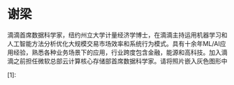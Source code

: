 # 谢梁

滴滴首席数据科学家，纽约州立大学计量经济学博士，在滴滴主持运用机器学习和人工智能方法分析优化大规模交易市场效率和系统行为模式。具有十余年ML/AI应用经验，熟悉各种业务场景下的应用，行业跨度包含金融，能源和高科技。加入滴滴之前担任微软总部云计算核心存储部首席数据科学家。请将照片嵌入灰色图形中

[1]:
